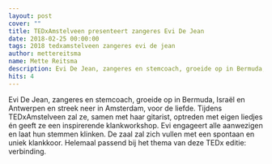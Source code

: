 ```yaml
---
layout: post
cover: ""
title: TEDxAmstelveen presenteert zangeres Evi De Jean
date: 2018-02-25 00:00:00
tags: 2018 tedxamstelveen zangeres evi de jean
author: mettereitsma
name: Mette Reitsma
description: Evi De Jean, zangeres en stemcoach, groeide op in Bermuda, Israël en Antwerpen en streek neer in Amsterdam, voor de liefde. Tijdens TEDxAmstelveen zal ze, samen met haar gitarist, optreden met eigen liedjes én geeft ze een inspirerende klankworkshop.
hits: 4
---
```


Evi De Jean, zangeres en stemcoach, groeide op in Bermuda, Israël en Antwerpen en streek neer in Amsterdam, voor de liefde. Tijdens TEDxAmstelveen zal ze, samen met haar gitarist, optreden met eigen liedjes én geeft ze een inspirerende klankworkshop. Evi engageert alle aanwezigen en laat hun stemmen klinken. De zaal zal zich vullen met een spontaan en uniek klankkoor. Helemaal passend bij het thema van deze TEDx editie: verbinding.
